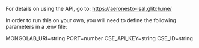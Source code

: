 For details on using the API, go to: https://aeronesto-isal.glitch.me/

In order to run this on your own, you will need to define the following parameters in a .env file:

MONGOLAB_URI=string 
PORT=number 
CSE_API_KEY=string 
CSE_ID=string